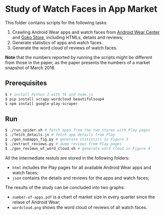 # Study of Watch Faces in App Market

This folder contains scripts for the following tasks:
1. Crawling Android Wear apps and watch faces from 
[Android Wear Center](http://www.androidwearcenter.com/) 
and [Goko Store](https://goko.me/), including HTMLs,
details and reviews;
2. Generate statistics of apps and watch faces.
3. Generate the word cloud of reviews of watch faces.

**Note** that the numbers reported by running the scripts
might be different from those in the paper, as the paper
presents the numbers of a market snapshot of March 2018.

## Prerequisites

```bash
$ # install Python 3 with Tk and node.js
$ pip install scrapy wordcloud beautifulsoup4
$ npm install google-play-scraper
```

## Run

```bash
$ ./run_spider.sh # fetch apps from the two stores with Play pages
$ ./fetch_details.js # fetch app details from Play
$ ./gen_numapps_fig.py # generate statistics in Figure 3
$ ./extract_reviews.py # dump reviews from Play pages
$ ./gen_reviews_wf_word_cloud.sh # generate word cloud in Figure 4
```

All the intermediate restuls are stored in the following folders:

- `html` includes the Play pages for all available Android Wear apps
and watch faces;
- `json` contains the details and reviews for the apps and watch faces;

The results of the study can be concluded into two graphs:

- `number-of-apps.pdf` is a chart of market size in every quarter since
the relase of Android Wear;
- `wordcloud.png` shows the word cloud of reviews of all watch faces.

